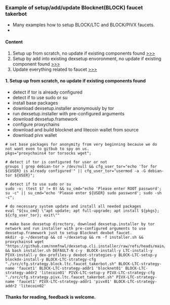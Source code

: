 ### Example of setup/add/update Blocknet(BLOCK) faucet takerbot
  * Many examples how to setup BLOCK/LTC and BLOCK/PIVX faucets.
  * 
#### Content
  1. Setup up from scratch, no update if existing components found [>>>](#1-a)
  2. Setup by add into existing dexsetup envoronment, no update if existing component found [>>>](#1-b)
  3. Update everything related to faucet [>>>](#1-c)

#### 1. Setup up from scratch, no update if existing components found
  * detect if tor is already configured
  * detect if to use sudo or su
  * install base packages
  * download dexsetup.installer anonymously by tor
  * run dexsetup.installer with pre-configured arguments
  * download dexsetup.framework
  * configure proxychains
  * download and build blocknet and litecoin wallet from source
  * download pivx wallet
```
# set base packages for anonymity from very beginning because we do not want even to gitbub to spy on us.
pkgs="proxychains4 tor torsocks wget";

# detect if tor is configured for user or not
groups | grep debian-tor > /dev/null && cfg_user_tor="echo 'Tor for ${USER} is already configured'" || cfg_user_tor="usermod -a -G debian-tor ${USER}";

# detect if to use sudo or su
sudo -v; (test $? != 0) && su_cmd="echo 'Please enter ROOT password'; su -c" || su_cmd="echo 'Please enter ${USER} sudo password'; sudo -sh -c";

# do necessary system update and install all needed packages
eval "${su_cmd} \"apt update; apt full-upgrade; apt install ${pkgs}; ${cfg_user_tor}; exit\""

# make base dexsetup directory, download dexsetup.installer by tor network and run installer with pre-configured arguments to use dexsetup.framework just to setup Blocknet dexbot faucet.
mkdir -p ~/dexsetup && cd ~/dexsetup && rm -f installer.sh && proxychains4 wget "https://github.com/nnmfnwl/dexsetup.cli.installer/raw/refs/heads/main/installer.sh" && bash installer.sh DEFAULT-N c-y  BLOCK-install-y LTC-install-y PIVX-install-y dex-profiles-y dexbot-strategies-y BLOCK-LTC-setup-y blockdx-install-y BLOCK-LTC-strategy-cfg "./src/cfg.strategy.block.ltc.faucet_takerbot.sh" BLOCK-LTC-strategy-name 'faucet1' BLOCK-LTC-strategy-addr1 'blocknet01' BLOCK-LTC-strategy-addr2 'litecoin01' PIVX-LTC-setup-y PIVX-LTC-strategy-cfg "./src/cfg.strategy.pivx.ltc.faucet_takerbot.sh" PIVX-LTC-strategy-name 'faucet1' PIVX-LTC-strategy-addr1 'pivx01' BLOCK-LTC-strategy-addr2 'litecoin02' 
```

#### Thanks for reading, feedback is welcome.
